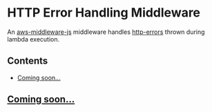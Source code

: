 # HTTP Error Handling Middleware

An [aws-middleware-js](https://github.com/ChocPanda/aws-middleware-js) middleware handles [http-errors](https://github.com/jshttp/http-errors) thrown during lambda execution.

## Contents

<!-- toc -->

- [Coming soon...](#coming-soon)

<!-- tocstop -->

## [Coming soon...](https://github.com/ChocPanda/aws-middleware-js/issues/14)